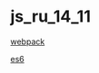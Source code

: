 # js_ru_14_11


[webpack](https://learn.javascript.ru/screencast/webpack)

[es6](https://learn.javascript.ru/es-modern)